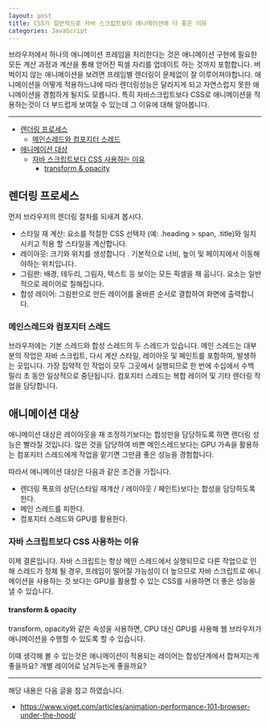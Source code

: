 ```yaml
---
layout: post
title: CSS가 일반적으로 자바 스크립트보다 애니메이션에 더 좋은 이유
categories: JavaScript
---
```


브라우저에서 하나의 애니메이션 프레임을 처리한다는 것은 애니메이션 구현에 필요한 모든 계산 과정과 계산을 통해 얻어진 픽셀 자리를 업데이트 하는 것까지 포함합니다. 버벅이지 않는 애니메이션을 보려면 프레임별 렌더링이 문제없이 잘 이루어져야합니다. 애니메이션을 어떻게 적용하느냐에 따라 렌더링성능은 달라지게 되고 자연스럽지 못한 애니메이션을 경험하게 될지도 모릅니다. 특히 자바스크립트보다 CSS로 애니메이션을 적용하는것이 더 부드럽게 보여질 수 있는데 그 이유에 대해 알아봅니다.

<hr />

<!-- vscode-markdown-toc -->

- [렌더링 프로세스](#렌더링-프로세스)
  - [메인스레드와 컴포지터 스레드](#메인스레드와-컴포지터-스레드)
- [애니메이션 대상](#애니메이션-대상)
  - [자바 스크립트보다 CSS 사용하는 이유](#자바-스크립트보다-css-사용하는-이유)
    - [transform & opacity](#transform-&-opacity)

<!-- vscode-markdown-toc-config
	numbering=false
	autoSave=true
	/vscode-markdown-toc-config -->
<!-- /vscode-markdown-toc -->

## <a name='렌더링-프로세스'></a>렌더링 프로세스

먼저 브라우저의 렌더링 절차를 되새겨 봅시다.

- 스타일 재 계산: 요소를 적절한 CSS 선택자 (예: .heading > span, .title)와 일치시키고 적용 할 스타일을 계산합니다.
- 레이아웃: 크기와 위치를 생성합니다 . 기본적으로 너비, 높이 및 페이지에서 이동해야하는 위치입니다.
- 그림판: 배경, 테두리, 그림자, 텍스트 등 보이는 모든 픽셀을 채 웁니다. 요소는 일반적으로 레이어로 칠해집니다.
- 합성 레이어: 그림판으로 만든 레이어를 올바른 순서로 결합하여 화면에 출력합니다.

### <a name='메인스레드와-컴포지터-스레드'></a>메인스레드와 컴포지터 스레드

브라우저에는 기본 스레드와 합성 스레드의 두 스레드가 있습니다. 메인 스레드는 대부분의 작업은 자바 스크립트, 다시 계산 스타일, 레이아웃 및 페인트를 포함하여, 발생하는 곳입니다. 가장 집약적 인 작업이 모두 그곳에서 실행되므로 한 번에 수십에서 수백 밀리 초 동안 일상적으로 중단됩니다. 컴포지터 스레드는 복합 레이어 및 기타 렌더링 작업을 담당합니다.

## <a name='애니메이션-대상'></a>애니메이션 대상

애니메이션 대상은 레이아웃을 재 조정하기보다는 합성만을 담당하도록 하면 렌더링 성능은 빨라질 것입니다. 많은 것을 담당하여 바쁜 메인스레드보다는 GPU 가속을 활용하는 컴포지터 스레드에게 작업을 맡기면 그만큼 좋은 성능을 경험합니다.

따라서 애니메이션 대상은 다음과 같은 조건을 가집니다.

- 렌더링 폭포의 상단(스타일 재걔산 / 레이아웃 / 페인트)보다는 합성을 담당하도록 한다.
- 메인 스레드를 피한다.
- 컴포지터 스레드와 GPU를 활용한다.

### <a name='자바-스크립트보다-css-사용하는-이유'></a>자바 스크립트보다 CSS 사용하는 이유

이제 결론입니다. 자바 스크립트는 항상 메인 스레드에서 실행되므로 다른 작업으로 인해 스레드가 정체 될 경우, 프레임이 떨어질 가능성이 더 높으므로 자바 스크립트로 애니메이션을 사용하는 것 보다는 GPU를 활용할 수 있는 CSS를 사용하면 더 좋은 성능을 낼 수 있습니다.

#### <a name='transform-&-opacity'></a>transform & opacity

transform, opacity와 같은 속성을 사용하면, CPU 대신 GPU를 사용해 웹 브라우저가 애니메이션을 수행할 수 있도록 할 수 있습니다.

이때 생각해 볼 수 있는것은 애니메이션이 적용되는 레이어는 합성단계에서 합쳐지는게 좋을까요? 개별 레이어로 남겨두는게 좋을까요?

---

해당 내용은 다음 글을 참고 하였습니다.

- https://www.viget.com/articles/animation-performance-101-browser-under-the-hood/
